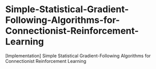 # Simple-Statistical-Gradient-Following-Algorithms-for-Connectionist-Reinforcement-Learning
[Implementation] Simple Statistical Gradient-Following Algorithms for Connectionist Reinforcement Learning
